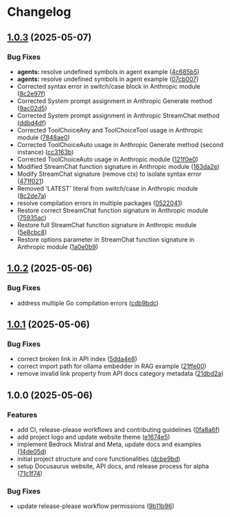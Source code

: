 # Changelog

## [1.0.3](https://github.com/lookatitude/beluga-ai/compare/v1.0.2...v1.0.3) (2025-05-07)


### Bug Fixes

* **agents:** resolve undefined symbols in agent example ([4c685b5](https://github.com/lookatitude/beluga-ai/commit/4c685b5874ee9a6a468e0ae5dbc6c4db9bf6be4c))
* **agents:** resolve undefined symbols in agent example ([07cb007](https://github.com/lookatitude/beluga-ai/commit/07cb007103ff80679f721375c7eb6157bde6a06f))
* Corrected syntax error in switch/case block in Anthropic module ([8c2e97f](https://github.com/lookatitude/beluga-ai/commit/8c2e97f4c0c51dfa843baafb2b8b59c256e449e7))
* Corrected System prompt assignment in Anthropic Generate method ([9ac02d5](https://github.com/lookatitude/beluga-ai/commit/9ac02d5a1bd7f3535bf2f87eaee0bf1564abde7b))
* Corrected System prompt assignment in Anthropic StreamChat method ([ddbd4df](https://github.com/lookatitude/beluga-ai/commit/ddbd4dfe4084fcec493cd5f756b31c89599ffdf9))
* Corrected ToolChoiceAny and ToolChoiceTool usage in Anthropic module ([7848ae0](https://github.com/lookatitude/beluga-ai/commit/7848ae0bf797ad83626033a95250cabab3de40c6))
* Corrected ToolChoiceAuto usage in Anthropic Generate method (second instance) ([cc3163b](https://github.com/lookatitude/beluga-ai/commit/cc3163b942a85ea227a4bda8b40c27fc1af35a4a))
* Corrected ToolChoiceAuto usage in Anthropic module ([121f0e0](https://github.com/lookatitude/beluga-ai/commit/121f0e0309a782a27dc0e56807d767ead95e3de3))
* Modified StreamChat function signature in Anthropic module ([163da2e](https://github.com/lookatitude/beluga-ai/commit/163da2ed29b08e57358ebcaa5ed2169e30510145))
* Modify StreamChat signature (remove ctx) to isolate syntax error ([471f021](https://github.com/lookatitude/beluga-ai/commit/471f021b2fc766ef87cc010692db7166a583edab))
* Removed 'LATEST' literal from switch/case in Anthropic module ([8c2de7a](https://github.com/lookatitude/beluga-ai/commit/8c2de7aebc5b497fad3debb41e2b95169ba9a9ff))
* resolve compilation errors in multiple packages ([0522041](https://github.com/lookatitude/beluga-ai/commit/05220411405a280e4c824c0827ad74e2f13d65d8))
* Restore correct StreamChat function signature in Anthropic module ([75935ac](https://github.com/lookatitude/beluga-ai/commit/75935ac69afc76066787711eb4d93c3e4f5e2ab1))
* Restore full StreamChat function signature in Anthropic module ([5e8cbc8](https://github.com/lookatitude/beluga-ai/commit/5e8cbc8123fd3dd525dc0bd1010bf11d2483423b))
* Restore options parameter in StreamChat function signature in Anthropic module ([1a0e0b9](https://github.com/lookatitude/beluga-ai/commit/1a0e0b97905bde8e8ce5db1d790276bdac702da3))

## [1.0.2](https://github.com/lookatitude/beluga-ai/compare/v1.0.1...v1.0.2) (2025-05-06)


### Bug Fixes

* address multiple Go compilation errors ([cdb9bdc](https://github.com/lookatitude/beluga-ai/commit/cdb9bdc51c2e95071b866520a55576dc06e52df4))

## [1.0.1](https://github.com/lookatitude/beluga-ai/compare/v1.0.0...v1.0.1) (2025-05-06)


### Bug Fixes

* correct broken link in API index ([5dda4e8](https://github.com/lookatitude/beluga-ai/commit/5dda4e87e7d8b937c688ff5c0879bb5cc9b55e95))
* correct import path for ollama embedder in RAG example ([21ffe00](https://github.com/lookatitude/beluga-ai/commit/21ffe00168ec77b5a516536aeaad7a1f3c22d3b7))
* remove invalid link property from API docs category metadata ([21dbd2a](https://github.com/lookatitude/beluga-ai/commit/21dbd2a72cfc355dc15d089805856c33f1c62775))

## 1.0.0 (2025-05-06)


### Features

* add CI, release-please workflows and contributing guidelines ([0fa8a6f](https://github.com/lookatitude/beluga-ai/commit/0fa8a6f6834c117bc3f1032d8e277c84031a645d))
* add project logo and update website theme ([e1674e5](https://github.com/lookatitude/beluga-ai/commit/e1674e561772485b4053f24774ae15bba7d8e014))
* implement Bedrock Mistral and Meta, update docs and examples ([14de05d](https://github.com/lookatitude/beluga-ai/commit/14de05dffabd2eba5c8ce51d791b7285c619ab85))
* initial project structure and core functionalities ([dcbe9bd](https://github.com/lookatitude/beluga-ai/commit/dcbe9bda354eae1285990097f381ef3f96b9009e))
* setup Docusaurus website, API docs, and release process for alpha ([71c1f74](https://github.com/lookatitude/beluga-ai/commit/71c1f746a692ba998f8b953727cb0ba930470de3))


### Bug Fixes

* update release-please workflow permissions ([9b11b96](https://github.com/lookatitude/beluga-ai/commit/9b11b96fcc362823004dfee4f4828d6c07915624))
